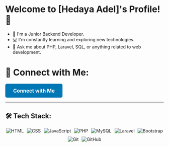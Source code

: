 # Welcome to [Hedaya Adel]'s Profile! 👋

- 🌱 I'm a Junior Backend Developer.
- 💻 I'm constantly learning and exploring new technologies.
- 💬 Ask me about PHP, Laravel, SQL, or anything related to web development.

# 🌟 Connect with Me:
<a href="https://www.linkedin.com/in/hedaya-adel-096735244?utm_source=share&utm_campaign=share_via&utm_content=profile&utm_medium=android_app" style="display: inline-block; background-color: #0077b5; color: white; padding: 12px 25px; text-decoration: none; border-radius: 5px; font-weight: bold; transition: background-color 0.3s ease; font-size: 16px;">Connect with Me</a>

---

## 🛠️ Tech Stack:
<div style="display: flex; flex-wrap: wrap; justify-content: center; gap: 10px; margin-top: 10px;">
    <img src="https://img.shields.io/badge/HTML5-%23E34F26.svg?&style=flat-square&logo=html5&logoColor=white" alt="HTML" />
    <img src="https://img.shields.io/badge/CSS3-%231572B6.svg?&style=flat-square&logo=css3&logoColor=white" alt="CSS" />
    <img src="https://img.shields.io/badge/JavaScript-%23F7DF1E.svg?&style=flat-square&logo=javascript&logoColor=black" alt="JavaScript" />
    <img src="https://img.shields.io/badge/PHP-%23777BB4.svg?&style=flat-square&logo=php&logoColor=white" alt="PHP" />
    <img src="https://img.shields.io/badge/MySQL-%234479A1.svg?&style=flat-square&logo=mysql&logoColor=white" alt="MySQL" />
    <img src="https://img.shields.io/badge/Laravel-%23FF2D20.svg?&style=flat-square&logo=laravel&logoColor=white" alt="Laravel" />
    <img src="https://img.shields.io/badge/Bootstrap-%23563D7C.svg?&style=flat-square&logo=bootstrap&logoColor=white" alt="Bootstrap" />
    <img src="https://img.shields.io/badge/Git-%23F05033.svg?&style=flat-square&logo=git&logoColor=white" alt="Git" />
    <img src="https://img.shields.io/badge/GitHub-%23181717.svg?&style=flat-square&logo=github&logoColor=white" alt="GitHub" />
</div>

